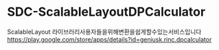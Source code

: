 # SDC-ScalableLayoutDPCalculator
ScalableLayout 라이브러리사용자들을위해변환을쉽게할수있는서비스입니다 https://play.google.com/store/apps/details?id=geniusk.rinc.dpcalculator
